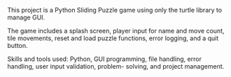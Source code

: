 This project is a Python Sliding Puzzle game using only the turtle library to manage GUI. 

The game includes a splash screen, player input for name and move count, tile movements, reset and load puzzle functions, error logging, and a quit button.

Skills and tools used: Python, GUI programming, file handling, error handling, user input validation, problem- solving, and project management.
